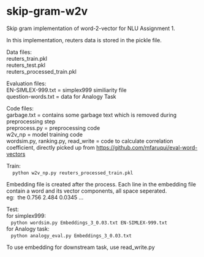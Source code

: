 # skip-gram-w2v
Skip gram implementation of word-2-vector for NLU Assignment 1.

In this implementation, reuters data is stored in the pickle file.

Data files:<br/>
reuters_train.pkl<br/>
reuters_test.pkl<br/>
reuters_processed_train.pkl<br/>

Evaluation files:<br/>
EN-SIMLEX-999.txt = simplex999 similiarity file<br/>
question-words.txt = data for Analogy Task<br/>

Code files:<br/>
garbage.txt = contains some garbage text which is removed during preprocessing step<br/>
preprocess.py = preprocessing code<br/>
w2v_np = model training code<br/>
wordsim.py, ranking.py, read_write = code to calculate correlation coefficient, directly picked up from https://github.com/mfaruqui/eval-word-vectors<br/>

Train:<br/>
&nbsp;&nbsp;&nbsp; `python w2v_np.py reuters_processed_train.pkl`

Embedding file is created after the process. Each line in the embedding file contain a word and its vector components, all space seperated.<br/>
eg: &nbsp;the 0.756 2.484 0.0345 ...

Test:<br/>
for simplex999:<br/>
&nbsp;&nbsp;&nbsp;`python wordsim.py Embeddings_3_0.03.txt EN-SIMLEX-999.txt`<br/>
for Analogy task: <br/>
&nbsp;&nbsp;&nbsp;`python analogy_eval.py Embeddings_3_0.03.txt`

To use embedding for downstream task, use read_write.py
